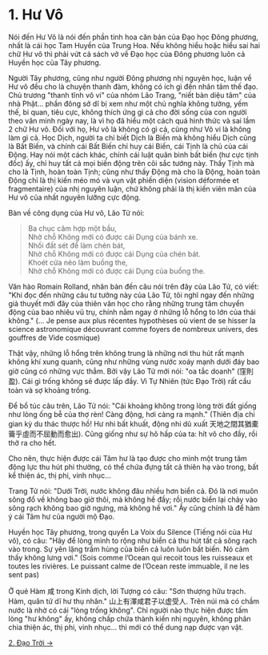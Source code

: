 # 1. Hư Vô

Nói đến Hư Vô là nói đến phần tinh hoa căn bản của Đạo học Đông phương, nhất là
cái học Tam Huyền của Trung Hoa. Nếu không hiểu hoặc hiểu sai hai chữ Hư vô thì
phải vứt cả sách vở về Đạo học của Đông phương luôn cả Huyền học của Tây phương.

Người Tây phương, cũng như người Đông phương nhị nguyên học, luận về Hư vô đều
cho là chuyện thanh đàm, không có ích gì đến nhân tâm thế đạo. Chủ trương "thanh
tĩnh vô vi" của nhóm Lão Trang, "niết bàn diệu tâm" của nhà Phật... phần đông sở
dĩ bị xem như một chủ nghĩa không tưởng, yếm thế, bi quan, tiêu cực, không thích
ứng gì cả cho đời sống của con người theo văn minh ngày nay, là vì họ đã hiểu
một cách quá hình thức và sai lầm 2 chữ Hư vô. Đối với họ, Hư vô là không có gì
cả, cũng như Vô vi là không làm gì cả. Học Dịch, người ta chỉ biết Dịch là Biến
mà không hiểu Dịch cũng là Bất Biến, và chính cái Bất Biến chỉ huy cái Biến, cái
Tịnh là chủ của cái Động. Hay nói một cách khác, chính cái luật quân bình bất
biến (hư cực tịnh đốc) ấy, chỉ huy tất cả mọi biến động trên cõi sắc tướng này.
Thấy Tịnh mà cho là Tịnh, hoàn toàn Tịnh; cũng như thấy Động mà cho là Động,
hoàn toàn Động chỉ là thị kiến méo mó và vụn vặt phiến diện (vision déformée et
fragmentaire) của nhị nguyên luận, chứ không phải là thị kiến viên mãn của Hư vô
của nhất nguyên lưỡng cực động.

Bàn về công dụng của Hư vô, Lão Tử nói:

> Ba chục căm hợp một bầu,  
> Nhờ chỗ Không mới có được cái Dụng của bánh xe.  
> Nhồi đất sét để làm chén bát,  
> Nhờ chỗ Không mới có được cái Dụng của chén bát.  
> Khoét cửa nẻo làm buồng the,  
> Nhờ chỗ Không mới có được cái Dụng của buồng the.

Văn hào Romain Rolland, nhân bàn đến câu nói trên đây của Lão Tử, có viết: "Khi
đọc đến những câu tư tưởng này của Lão Tử, tôi nghĩ ngay đến những giả thuyết 
mới đây của thiên văn học cho rằng những trung tâm chuyển động của bao nhiêu 
vũ trụ, chính nằm ngay ở những lỗ hổng to lớn của thái không." (... Je pense 
aux plus récentes hypothèses où vient de se hisser la science astronomique 
découvrant comme foyers de nombreux univers, des gouffres de Vide cosmique)

Thật vậy, những lỗ hổng trên không trung là những nơi thu hút rất mạnh không khí
xung quanh, cũng như những vùng nước xoáy mạnh dưới đáy bao giờ cũng có những
vực thẳm. Bởi vậy Lão Tử mới nói: "oa tắc doanh" (窪則盈). Cái gì trống không sẽ
được lấp đầy. Vì Tự Nhiên (tức Đạo Trời) rất cầu toàn và sợ khoảng trống.

Để bổ túc câu trên, Lão Tử nói: "Cái khoảng không trong lòng trời đất giống như
lòng ống bễ của thợ rèn! Càng động, hơi càng ra mạnh." (Thiên địa chi gian kỳ du
thác thược hồ! Hư nhi bất khuất, động nhi dũ xuất 天地之間其猶橐籥乎虛而不屈動而愈出).
Cũng giống như sự hô hấp của ta: hít vô cho đầy, rồi thở ra cho hết.

Cho nên, thực hiện được cái Tâm hư là tạo được cho mình một trung tâm động lực
thu hút phi thường, có thể chứa đựng tất cả thiên hạ vào trong, bất kể thiện ác,
thị phi, vinh nhục...

Trang Tử nói: "Dưới Trời, nước không đâu nhiều hơn biển cả. Đó là nơi muôn sông
đổ về không bao giờ thôi, mà không hề đầy; rồi nước biển lại chảy vào sông rạch
không bao giờ ngưng, mà không hề vơi." Ấy cũng chính là để hàm ý cái Tâm hư của
người mộ Đạo.

Huyền học Tây phương, trong quyển La Voix du Silence (Tiếng nói của Hư vô), có
câu: "Hãy để lòng mình to rộng như biển cả thu hút tất cả sông rạch vào trong. 
Sự yên lặng trầm hùng của biển cả luôn luôn bất biến. Nó cảm thấy không lưng 
vơi." (Sois comme l’Ocean qui recoit tous les ruisseaux et toutes les rivières. 
Le puissant calme de l’Ocean reste immuable, il ne les sent pas)

Ở quẻ Hàm 咸 trong Kinh dịch, lời Tượng có câu: "Sơn thượng hữu trạch. Hàm, quân
tử dĩ hư thụ nhân." 山上有澤咸君子以虚受人. Trên núi mà có chầm nước là nhờ có cái
"lòng trống không". Chỉ người nào thực hiện được tấm lòng "hư không" ấy, không
chấp chứa thành kiến nhị nguyên, không phân chia thiện ác, thị phi, vinh nhục...
thì mới có thể dung nạp được vạn vật.

[2. Đạo Trời &rarr;](https://github.com/thaicuc/tinh-hoa-dao-hoc/blob/master/contents/02-dao-troi.md)
